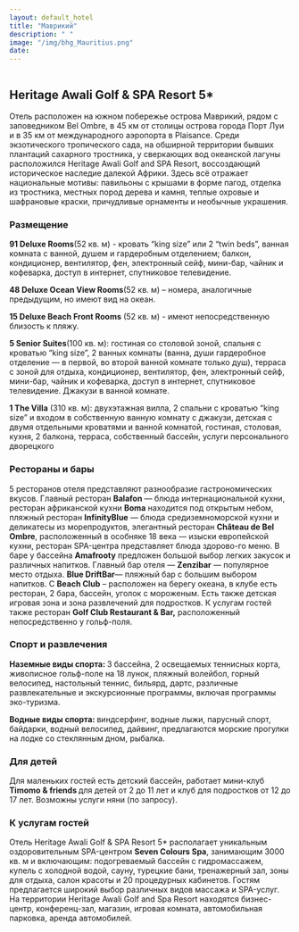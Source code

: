 ```yaml
---
layout: default_hotel
title: "Маврикий"
description: " "
image: "/img/bhg_Mauritius.png"
date: 
---
```



<div id="photo_gallery"><a class="gallery" rel="group" href="/hotels/mauritius/11748/05GdGGqeFr.jpg" target="_blank" title=""><img src="https://raw.githubusercontent.com/52tour/52tour.github.io/main/hotels/mauritius/11748/_05GdGGqeFr.jpg" alt=""></a><a class="gallery" rel="group" href="/hotels/mauritius/11748/0JL21DgNnB.jpg" target="_blank" title=""><img src="https://raw.githubusercontent.com/52tour/52tour.github.io/main/hotels/mauritius/11748/_0JL21DgNnB.jpg" alt=""></a><a class="gallery" rel="group" href="/hotels/mauritius/11748/2b9RGVLld1.jpg" target="_blank" title=""><img src="https://raw.githubusercontent.com/52tour/52tour.github.io/main/hotels/mauritius/11748/_2b9RGVLld1.jpg" alt=""></a><a class="gallery" rel="group" href="/hotels/mauritius/11748/2zOtHOAveV.jpg" target="_blank" title=""><img src="https://raw.githubusercontent.com/52tour/52tour.github.io/main/hotels/mauritius/11748/_2zOtHOAveV.jpg" alt=""></a><a class="gallery" rel="group" href="/hotels/mauritius/11748/DEiWZXYP2Z.jpg" target="_blank" title=""><img src="https://raw.githubusercontent.com/52tour/52tour.github.io/main/hotels/mauritius/11748/_DEiWZXYP2Z.jpg" alt=""></a><a class="gallery" rel="group" href="/hotels/mauritius/11748/HL1hSeLJk0.jpg" target="_blank" title=""><img src="https://raw.githubusercontent.com/52tour/52tour.github.io/main/hotels/mauritius/11748/_HL1hSeLJk0.jpg" alt=""></a><a class="gallery" rel="group" href="/hotels/mauritius/11748/HLVveCkP8z.jpg" target="_blank" title=""><img src="https://raw.githubusercontent.com/52tour/52tour.github.io/main/hotels/mauritius/11748/_HLVveCkP8z.jpg" alt=""></a><a class="gallery" rel="group" href="/hotels/mauritius/11748/IBjlE2P41b.jpg" target="_blank" title=""><img src="https://raw.githubusercontent.com/52tour/52tour.github.io/main/hotels/mauritius/11748/_IBjlE2P41b.jpg" alt=""></a><a class="gallery" rel="group" href="/hotels/mauritius/11748/K7FPd8cPvj.jpg" target="_blank" title=""><img src="https://raw.githubusercontent.com/52tour/52tour.github.io/main/hotels/mauritius/11748/_K7FPd8cPvj.jpg" alt=""></a><a class="gallery" rel="group" href="/hotels/mauritius/11748/KQA6cuR5eP.jpg" target="_blank" title=""><img src="https://raw.githubusercontent.com/52tour/52tour.github.io/main/hotels/mauritius/11748/_KQA6cuR5eP.jpg" alt=""></a><a class="gallery" rel="group" href="/hotels/mauritius/11748/LINzCbzPQh.jpg" target="_blank" title=""><img src="https://raw.githubusercontent.com/52tour/52tour.github.io/main/hotels/mauritius/11748/_LINzCbzPQh.jpg" alt=""></a><a class="gallery" rel="group" href="/hotels/mauritius/11748/MzQVqxQbS4.jpg" target="_blank" title=""><img src="https://raw.githubusercontent.com/52tour/52tour.github.io/main/hotels/mauritius/11748/_MzQVqxQbS4.jpg" alt=""></a><a class="gallery" rel="group" href="/hotels/mauritius/11748/NWORvrDAqz.jpg" target="_blank" title=""><img src="https://raw.githubusercontent.com/52tour/52tour.github.io/main/hotels/mauritius/11748/_NWORvrDAqz.jpg" alt=""></a><a class="gallery" rel="group" href="/hotels/mauritius/11748/O9yFxVq5hz.jpg" target="_blank" title=""><img src="https://raw.githubusercontent.com/52tour/52tour.github.io/main/hotels/mauritius/11748/_O9yFxVq5hz.jpg" alt=""></a><a class="gallery" rel="group" href="/hotels/mauritius/11748/OEu8oytNUB.jpg" target="_blank" title=""><img src="https://raw.githubusercontent.com/52tour/52tour.github.io/main/hotels/mauritius/11748/_OEu8oytNUB.jpg" alt=""></a><a class="gallery" rel="group" href="/hotels/mauritius/11748/R3ZqIwm9CD.jpg" target="_blank" title=""><img src="https://raw.githubusercontent.com/52tour/52tour.github.io/main/hotels/mauritius/11748/_R3ZqIwm9CD.jpg" alt=""></a><a class="gallery" rel="group" href="/hotels/mauritius/11748/R97mhwUKjP.jpg" target="_blank" title=""><img src="https://raw.githubusercontent.com/52tour/52tour.github.io/main/hotels/mauritius/11748/_R97mhwUKjP.jpg" alt=""></a><a class="gallery" rel="group" href="/hotels/mauritius/11748/TMbAT9Ynm2.jpg" target="_blank" title=""><img src="https://raw.githubusercontent.com/52tour/52tour.github.io/main/hotels/mauritius/11748/_TMbAT9Ynm2.jpg" alt=""></a><a class="gallery" rel="group" href="/hotels/mauritius/11748/VaGOiaYPxF.jpg" target="_blank" title=""><img src="https://raw.githubusercontent.com/52tour/52tour.github.io/main/hotels/mauritius/11748/_VaGOiaYPxF.jpg" alt=""></a><a class="gallery" rel="group" href="/hotels/mauritius/11748/XSYCHbLT1g.jpg" target="_blank" title=""><img src="https://raw.githubusercontent.com/52tour/52tour.github.io/main/hotels/mauritius/11748/_XSYCHbLT1g.jpg" alt=""></a><a class="gallery" rel="group" href="/hotels/mauritius/11748/XWJLNecqOC.jpg" target="_blank" title=""><img src="https://raw.githubusercontent.com/52tour/52tour.github.io/main/hotels/mauritius/11748/_XWJLNecqOC.jpg" alt=""></a><a class="gallery" rel="group" href="/hotels/mauritius/11748/Y2jK4lol8M.jpg" target="_blank" title=""><img src="https://raw.githubusercontent.com/52tour/52tour.github.io/main/hotels/mauritius/11748/_Y2jK4lol8M.jpg" alt=""></a><a class="gallery" rel="group" href="/hotels/mauritius/11748/Y646smCn7V.jpg" target="_blank" title=""><img src="https://raw.githubusercontent.com/52tour/52tour.github.io/main/hotels/mauritius/11748/_Y646smCn7V.jpg" alt=""></a><a class="gallery" rel="group" href="/hotels/mauritius/11748/ZFC3JuqYlC.jpg" target="_blank" title=""><img src="https://raw.githubusercontent.com/52tour/52tour.github.io/main/hotels/mauritius/11748/_ZFC3JuqYlC.jpg" alt=""></a><a class="gallery" rel="group" href="/hotels/mauritius/11748/ax353hIo7Q.jpg" target="_blank" title=""><img src="https://raw.githubusercontent.com/52tour/52tour.github.io/main/hotels/mauritius/11748/_ax353hIo7Q.jpg" alt=""></a><a class="gallery" rel="group" href="/hotels/mauritius/11748/cMRnnKxl8T.jpg" target="_blank" title=""><img src="https://raw.githubusercontent.com/52tour/52tour.github.io/main/hotels/mauritius/11748/_cMRnnKxl8T.jpg" alt=""></a><a class="gallery" rel="group" href="/hotels/mauritius/11748/ctOToZdEIl.jpg" target="_blank" title=""><img src="https://raw.githubusercontent.com/52tour/52tour.github.io/main/hotels/mauritius/11748/_ctOToZdEIl.jpg" alt=""></a><a class="gallery" rel="group" href="/hotels/mauritius/11748/dMZ0mBcWq2.jpg" target="_blank" title=""><img src="https://raw.githubusercontent.com/52tour/52tour.github.io/main/hotels/mauritius/11748/_dMZ0mBcWq2.jpg" alt=""></a><a class="gallery" rel="group" href="/hotels/mauritius/11748/h3dAZcxY1A.jpg" target="_blank" title=""><img src="https://raw.githubusercontent.com/52tour/52tour.github.io/main/hotels/mauritius/11748/_h3dAZcxY1A.jpg" alt=""></a><a class="gallery" rel="group" href="/hotels/mauritius/11748/mSGUbjgI82.jpg" target="_blank" title=""><img src="https://raw.githubusercontent.com/52tour/52tour.github.io/main/hotels/mauritius/11748/_mSGUbjgI82.jpg" alt=""></a><a class="gallery" rel="group" href="/hotels/mauritius/11748/n344RmfQcM.jpg" target="_blank" title=""><img src="https://raw.githubusercontent.com/52tour/52tour.github.io/main/hotels/mauritius/11748/_n344RmfQcM.jpg" alt=""></a><a class="gallery" rel="group" href="/hotels/mauritius/11748/rMq7Z6Opkt.jpg" target="_blank" title=""><img src="https://raw.githubusercontent.com/52tour/52tour.github.io/main/hotels/mauritius/11748/_rMq7Z6Opkt.jpg" alt=""></a><a class="gallery" rel="group" href="/hotels/mauritius/11748/vYlmTLTKXL.jpg" target="_blank" title=""><img src="https://raw.githubusercontent.com/52tour/52tour.github.io/main/hotels/mauritius/11748/_vYlmTLTKXL.jpg" alt=""></a><a class="gallery" rel="group" href="/hotels/mauritius/11748/zRxiClwOMk.jpg" target="_blank" title=""><img src="https://raw.githubusercontent.com/52tour/52tour.github.io/main/hotels/mauritius/11748/_zRxiClwOMk.jpg" alt=""></a><a class="gallery" rel="group" href="/hotels/mauritius/11748/zc3yCM5ZVH.jpg" target="_blank" title=""><img src="https://raw.githubusercontent.com/52tour/52tour.github.io/main/hotels/mauritius/11748/_zc3yCM5ZVH.jpg" alt=""></a></div>

<div id="content"><div class="message"><h2>Heritage Awali Golf &amp; SPA Resort 5*</h2><p>Отель расположен на южном побережье острова Маврикий, рядом с заповедником Bel Ombre, в 45 км от столицы острова города Порт Луи и в 35 км от международного аэропорта в Plaisance. Среди экзотического тропического сада, на обширной территории бывших плантаций сахарного тростника, у сверкающих вод океанской лагуны расположился Heritage Awali Golf and SPA Resort, воссоздающий историческое наследие далекой Африки. Здесь всё отражает национальные мотивы: павильоны с крышами в форме пагод, отделка из тростника, местных пород дерева и камня, теплые охровые и шафрановые краски, причудливые орнаменты и необычные украшения.</p><h3>Размещение</h3><p><b>91 Deluxe Rooms</b>(52 кв. м) - кровать “king size” или 2 “twin beds”, ванная комната с ванной, душем и гардеробным отделением; балкон, кондиционер, вентилятор, фен, электронный сейф, мини-бар, чайник и кофеварка, доступ в интернет, спутниковое телевидение.</p><p><b>48 Deluxe Ocean View Rooms</b>(52 кв. м) – номера, аналогичные предыдущим, но имеют вид на океан.</p><p><b>15 Deluxe Beach Front Rooms</b> (52 кв. м) - имеют непосредственную близость к пляжу.</p><p><b>5 Senior Suites</b>(100 кв. м): гостиная со столовой зоной, спальня с кроватью “king size”, 2 ванных комнаты (ванна, души гардеробное отделение — в первой, во второй ванной комнате только душ), терраса с зоной для отдыха, кондиционер, вентилятор, фен, электронный сейф, мини-бар, чайник и кофеварка, доступ в интернет, спутниковое телевидение. Джакузи в ванной комнате.</p><p><b>1 The Villa</b>&nbsp;(310 кв. м): двухэтажная вилла, 2 спальни с кроватью “king size” и входом в собственную ванную комнату с джакузи, детская с двумя отдельными кроватями и ванной комнатой, гостиная, столовая, кухня, 2 балкона, терраса, собственный бассейн, услуги персонального дворецкого</p><h3>Рестораны и бары</h3><p>5 ресторанов отеля представляют разнообразие гастрономических вкусов. Главный ресторан&nbsp;<b>Balafon</b>&nbsp;— блюда интернациональной кухни, ресторан африканской кухни&nbsp;<b>Boma</b>&nbsp;находится под открытым небом, пляжный ресторан&nbsp;<b>InfinityBlue</b>&nbsp;— блюда средиземноморской кухни и деликатесы из морепродуктов, элегантный ресторан&nbsp;<b>Château de Bel Ombre</b>, расположенный в особняке 18 века — изыски европейской кухни, ресторан SPA-центра представляет блюда здорово-го меню. В баре у бассейна&nbsp;<b>Amafrooty</b>&nbsp;предложен большой выбор легких закусок и различных напитков. Главный бар отеля —&nbsp;<b>Zenzibar</b>&nbsp;— популярное место отдыха.&nbsp;<b>Blue DriftBar</b>— пляжный бар с большим выбором напитков. C&nbsp;<b>Beach Club</b>&nbsp;– расположен на берегу океана, в клубе есть ресторан, 2 бара, бассейн, уголок с мороженым. Есть также детская игровая зона и зона развлечений для подростков. К услугам гостей также ресторан&nbsp;<b>Golf Club Restaurant &amp; Bar,</b>&nbsp;расположенный непосредственно у гольф-поля.</p><h3>Спорт и развлечения</h3><p><b>Наземные виды спорта: </b>3 бассейна, 2 освещаемых тен­нисных корта, живописное гольф-поле на 18 лунок, пляжный волейбол, горный велосипед, настольный теннис, бильярд, дартс, различные развлекательные и экскурсионные про­граммы, включая программы эко-туризма.</p><p><b>Водные виды спорта: </b>виндсерфинг, водные лыжи, парус­ный спорт, байдарки, водный велосипед, дайвинг, предлага­ются морские прогулки на лодке со стеклянным дном, ры­балка.</p><h3>Для детей</h3><p>Для маленьких гостей есть детский бассейн, работает мини-клуб <b>Timomo &amp; friends </b>для детей от 2 до 11 лет и клуб для подростков от 12 до 17 лет. Возможны услуги няни (по за­просу).</p><h3>К услугам гостей</h3><p>Отель Heritage Awali Golf &amp; SPA Resort 5* располагает уникальным оздоровительным SPA-центром&nbsp;<b>Seven Colours Spa</b>, занимающим 3000 кв. м и включающим: подогреваемый бассейн с гидромассажем, купель с холодной водой, сауну, турецкие бани, тренажерный зал, зоны для отдыха, салон красоты и 20 процедурных кабинетов. Гостям предлагается широкий выбор различных видов массажа и SPA-услуг. На территории Heritage Awali Golf and Spa Resort находятся бизнес-центр, конференц-зал, магазин, игровая комната, автомобильная парковка, аренда автомобилей.</p></div>

<br><br><br></div>